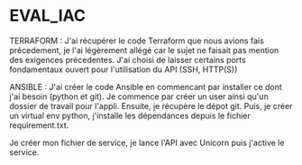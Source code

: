 # EVAL_IAC


TERRAFORM : J'ai récupérer le code Terraform que nous avions fais précedement, je l'ai légèrement allégé car le sujet ne faisait pas mention des exigences précedentes. J'ai choisi de laisser certains ports fondamentaux ouvert pour l'utilisation du API (SSH, HTTP(S))

ANSIBLE : J'ai créer le code Ansible en commencant par installer ce dont j'ai besoin (python et git).
Je commence par créer un user ainsi qu'un dossier de travail pour l'appli. Ensuite, je récupère le dépot git. Puis, je créer un virtual env python, j'installe les dépendances depuis le fichier requirement.txt.

Je créer mon fichier de service, je lance l'API avec Unicorn puis j'active le service.

